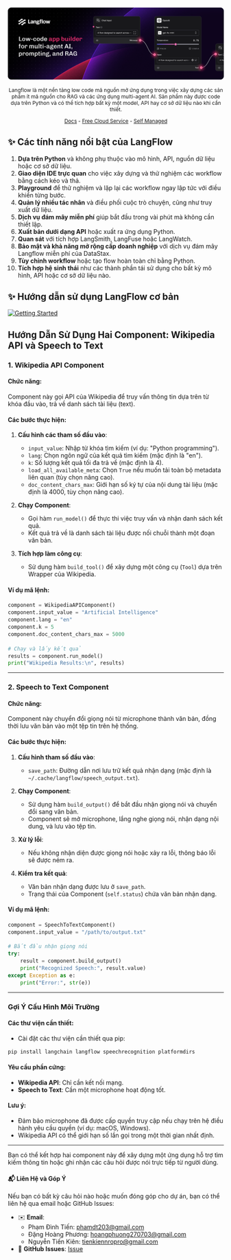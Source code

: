 ![Langflow](/docs/images/hero.png)

<p align="center" style="font-size: 12px;">
    Langflow là một nền tảng low code mã nguồn mở ứng dụng trong việc xây dựng các sản phẩm ít mã nguồn cho RAG và các ứng dụng multi-agent AI. Sản phẩm này được code dựa trên Python và có thể tích hợp bất kỳ một model, API hay cơ sở dữ liệu nào khi cần thiết.
</p>

<p align="center" style="font-size: 12px;">
    <a href="https://docs.langflow.org" style="text-decoration: underline;">Docs</a> -
    <a href="https://astra.datastax.com/signup?type=langflow" style="text-decoration: underline;">Free Cloud Service</a> -
    <a href="https://docs.langflow.org/get-started-installation" style="text-decoration: underline;">Self Managed</a>

</p>

## ✨ Các tính năng nổi bật của LangFlow

1. **Dựa trên Python** và không phụ thuộc vào mô hình, API, nguồn dữ liệu hoặc cơ sở dữ liệu.
2. **Giao diện IDE trực quan** cho việc xây dựng và thử nghiệm các workflow bằng cách kéo và thả.
3. **Playground** để thử nghiệm và lặp lại các workflow ngay lập tức với điều khiển từng bước.
4. **Quản lý nhiều tác nhân** và điều phối cuộc trò chuyện, cũng như truy xuất dữ liệu.
5. **Dịch vụ đám mây miễn phí** giúp bắt đầu trong vài phút mà không cần thiết lập.
6. **Xuất bản dưới dạng API** hoặc xuất ra ứng dụng Python.
7. **Quan sát** với tích hợp LangSmith, LangFuse hoặc LangWatch.
8. **Bảo mật và khả năng mở rộng cấp doanh nghiệp** với dịch vụ đám mây Langflow miễn phí của DataStax.
9. **Tùy chỉnh workflow** hoặc tạo flow hoàn toàn chỉ bằng Python.
10. **Tích hợp hệ sinh thái** như các thành phần tái sử dụng cho bất kỳ mô hình, API hoặc cơ sở dữ liệu nào.

## **✨ Hướng dẫn sử dụng LangFlow cơ bản**
[![Getting Started](https://github.com/user-attachments/assets/f1adfbe7-3c35-43a4-b265-661f3d4f875f)](https://www.youtube.com/watch?v=kinngWhaUKM)


## Hướng Dẫn Sử Dụng Hai Component: Wikipedia API và Speech to Text

### 1. **Wikipedia API Component**

#### Chức năng:
Component này gọi API của Wikipedia để truy vấn thông tin dựa trên từ khóa đầu vào, trả về danh sách tài liệu (text).

#### Các bước thực hiện:

1. **Cấu hình các tham số đầu vào**:
   - `input_value`: Nhập từ khóa tìm kiếm (ví dụ: "Python programming").
   - `lang`: Chọn ngôn ngữ của kết quả tìm kiếm (mặc định là "en").
   - `k`: Số lượng kết quả tối đa trả về (mặc định là 4).
   - `load_all_available_meta`: Chọn `True` nếu muốn tải toàn bộ metadata liên quan (tùy chọn nâng cao).
   - `doc_content_chars_max`: Giới hạn số ký tự của nội dung tài liệu (mặc định là 4000, tùy chọn nâng cao).

2. **Chạy Component**:
   - Gọi hàm `run_model()` để thực thi việc truy vấn và nhận danh sách kết quả.
   - Kết quả trả về là danh sách tài liệu được nối chuỗi thành một đoạn văn bản.

3. **Tích hợp làm công cụ**:
   - Sử dụng hàm `build_tool()` để xây dựng một công cụ (`Tool`) dựa trên Wrapper của Wikipedia.

#### Ví dụ mã lệnh:
```python
component = WikipediaAPIComponent()
component.input_value = "Artificial Intelligence"
component.lang = "en"
component.k = 5
component.doc_content_chars_max = 5000

# Chạy và lấy kết quả
results = component.run_model()
print("Wikipedia Results:\n", results)
```

---

### 2. **Speech to Text Component**

#### Chức năng:
Component này chuyển đổi giọng nói từ microphone thành văn bản, đồng thời lưu văn bản vào một tệp tin trên hệ thống.

#### Các bước thực hiện:

1. **Cấu hình tham số đầu vào**:
   - `save_path`: Đường dẫn nơi lưu trữ kết quả nhận dạng (mặc định là `~/.cache/langflow/speech_output.txt`).

2. **Chạy Component**:
   - Sử dụng hàm `build_output()` để bắt đầu nhận giọng nói và chuyển đổi sang văn bản.
   - Component sẽ mở microphone, lắng nghe giọng nói, nhận dạng nội dung, và lưu vào tệp tin.

3. **Xử lý lỗi**:
   - Nếu không nhận diện được giọng nói hoặc xảy ra lỗi, thông báo lỗi sẽ được ném ra.

4. **Kiểm tra kết quả**:
   - Văn bản nhận dạng được lưu ở `save_path`.
   - Trạng thái của Component (`self.status`) chứa văn bản nhận dạng.

#### Ví dụ mã lệnh:
```python
component = SpeechToTextComponent()
component.input_value = "/path/to/output.txt"

# Bắt đầu nhận giọng nói
try:
    result = component.build_output()
    print("Recognized Speech:", result.value)
except Exception as e:
    print("Error:", str(e))
```

---

### Gợi Ý Cấu Hình Môi Trường

#### Các thư viện cần thiết:
- Cài đặt các thư viện cần thiết qua pip:
```bash
pip install langchain langflow speechrecognition platformdirs
```

#### Yêu cầu phần cứng:
- **Wikipedia API**: Chỉ cần kết nối mạng.
- **Speech to Text**: Cần một microphone hoạt động tốt.

#### Lưu ý:
- Đảm bảo microphone đã được cấp quyền truy cập nếu chạy trên hệ điều hành yêu cầu quyền (ví dụ: macOS, Windows).
- Wikipedia API có thể giới hạn số lần gọi trong một thời gian nhất định.

--- 

Bạn có thể kết hợp hai component này để xây dựng một ứng dụng hỗ trợ tìm kiếm thông tin hoặc ghi nhận các câu hỏi được nói trực tiếp từ người dùng.

#### **📬 Liên Hệ và Góp Ý**

Nếu bạn có bất kỳ câu hỏi nào hoặc muốn đóng góp cho dự án, bạn có thể liên hệ qua email hoặc GitHub Issues:
- ✉️ **Email**: 
    - Phạm Đình Tiến: phamdt203@gmail.com
    - Đặng Hoàng Phương: hoangphuong270703@gmail.com
    - Nguyễn Tiến Kiên: tienkiennropro@gmail.com
- 🐙 **GitHub Issues**: [Issue]("https://github.com/HIT-OS/SOS-CONNECT-BE/issues/new?assignees=&labels=&projects=&template=bug_report.md&title=")


